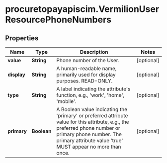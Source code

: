 # procuretopayapiscim.VermilionUserResourcePhoneNumbers

## Properties

Name | Type | Description | Notes
------------ | ------------- | ------------- | -------------
**value** | **String** | Phone number of the User. | [optional] 
**display** | **String** | A human-readable name, primarily used for display purposes.  READ-ONLY. | [optional] 
**type** | **String** | A label indicating the attribute&#39;s function, e.g., &#39;work&#39;, &#39;home&#39;, &#39;mobile&#39;. | [optional] 
**primary** | **Boolean** | A Boolean value indicating the &#39;primary&#39; or preferred attribute value for this attribute, e.g., the preferred phone number or primary phone number. The primary attribute value &#39;true&#39; MUST appear no more than once. | [optional] 


